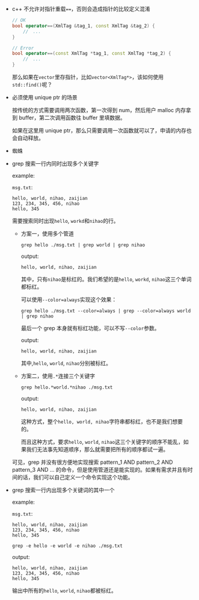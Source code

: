 * c++ 不允许对指针重载`==`，否则会造成指针的比较定义混淆

    ```cpp
    // OK
    bool operator==(XmlTag &tag_1, const XmlTag &tag_2) {
        //　...
    }

    // Error
    bool operator==(const XmlTag *tag_1, const XmlTag *tag_2) {
        //　...
    }
    ```

    那么如果在`vector`里存指针，比如`vector<XmlTag*>`，该如何使用`std::find()`呢？

* 必须使用 unique ptr 的场景

    按传统的方式需要调用两次函数，第一次得到 num，然后用户 malloc 内存拿到 buffer，第二次调用函数往 buffer 里填数据。

    如果在这里用 unique ptr，那么只需要调用一次函数就可以了，申请的内存也会自动释放。

* 蜘蛛

* grep 搜索一行内同时出现多个关键字

    example:

    `msg.txt`:

    ```
    hello, world, nihao, zaijian
    123, 234, 345, 456, nihao
    hello, 345
    ```

    需要搜索同时出现`hello`, `workd`和`nihao`的行。

    * 方案一，使用多个管道

        `grep hello ./msg.txt | grep world | grep nihao`

        output:

        ```
        hello, world, nihao, zaijian
        ```

        其中，只有`nihao`是标红的。我们希望的是`hello`, `workd`, `nihao`这三个单词都标红。

        可以使用`--color=always`实现这个效果：

        `grep hello ./msg.txt --color=always | grep --color=always world | grep nihao`

        最后一个 grep 本身就有标红功能，可以不写`--color`参数。

        output:

        ```
        hello, world, nihao, zaijian
        ```

        其中,`hello`, `world`, `nihao`分别被标红。

    * 方案二，使用`.*`连接三个关键字

        `grep hello.*world.*nihao ./msg.txt`

        output:

        ```
        hello, world, nihao, zaijian
        ```

        这种方式，整个`hello, world, nihao`字符串都标红，也不是我们想要的。

        而且这种方式，要求`hello`, `world`, `nihao`这三个关键字的顺序不能乱，如果我们无法事先知道顺序，那么就需要把所有的顺序都试一遍。

    可见，grep 并没有很方便地实现搜索 pattern_1 AND pattern_2 AND pattern_3 AND ... 的命令，但是使用管道还是能实现的。如果有需求并且有时间的话，我们可以自己定义一个命令实现这个功能。

* grep 搜索一行内出现多个关键词的其中一个

    example:

    `msg.txt`:

    ```
    hello, world, nihao, zaijian
    123, 234, 345, 456, nihao
    hello, 345
    ```

    `grep -e hello -e world -e nihao ./msg.txt`

    output:

    ```
    hello, world, nihao, zaijian
    123, 234, 345, 456, nihao
    hello, 345
    ```

    输出中所有的`hello`, `world`, `nihao`都被标红。